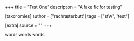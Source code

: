+++
title = "Test One"
description = "A fake fic for testing"

[taxonomies]
author = ["rachrasterbutt"]
tags = ["sfw", "test"]

[extra]
source = "<test>"
+++

words words words
